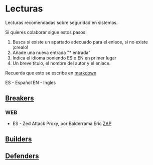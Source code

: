 # Lecturas
Lecturas recomendadas sobre seguridad en sistemas.

Si quieres colaborar sigue estos pasos:

1. Busca si existe un apartado adecuado para el enlace, si no existe ¡crealo!
2. Añade una nueva entrada "* entrada"
3. Indica el idioma poniendo ES o EN en primer lugar
4. Un breve título, el nombre del autor y el enlace. 

Recuerda que esto se escribe en [markdown](https://guides.github.com/features/mastering-markdown/)

ES - Español
EN - Ingles


## [Breakers](https://www.owasp.org/index.php/Breakers)

### WEB

* ES - Zed Attack Proxy, por Balderrama Eric [ZAP](https://snifer.gitbooks.io/owasp-zed-attack-proxy-guide/)


## [Builders](https://www.owasp.org/index.php/Builders)


## [Defenders](https://www.owasp.org/index.php/Defenders)
